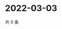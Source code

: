 # 2022-03-03

共 0 条

<!-- BEGIN WEIBO -->
<!-- 最后更新时间 Thu Mar 03 2022 11:21:41 GMT+0800 (China Standard Time) -->

<!-- END WEIBO -->
